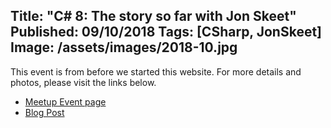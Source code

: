 Title: "C# 8: The story so far with Jon Skeet"
Published: 09/10/2018
Tags: [CSharp, JonSkeet]
Image: /assets/images/2018-10.jpg
---
This event is from before we started this website. For more details and photos, please visit the links below.

* [Meetup Event page](https://www.meetup.com/dotnetoxford/events/252901208/)
* [Blog Post](https://www.danclarke.com/dotnetoxford-october-2018)
